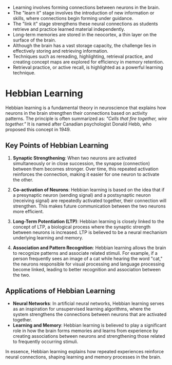 - Learning involves forming connections between neurons in the brain.
- The "learn it" stage involves the introduction of new information or skills, where connections begin forming under guidance.
- The "link it" stage strengthens these neural connections as students retrieve and practice learned material independently.
- Long-term memories are stored in the neocortex, a thin layer on the surface of the brain.
- Although the brain has a vast storage capacity, the challenge lies in effectively storing and retrieving information.
- Techniques such as rereading, highlighting, retrieval practice, and creating concept maps are explored for efficiency in memory retention.
- Retrieval practice, or active recall, is highlighted as a powerful learning technique.

# Hebbian Learning
Hebbian learning is a fundamental theory in neuroscience that explains how neurons in the brain strengthen their connections based on activity patterns. The principle is often summarized as: *"Cells that fire together, wire together."* It is named after Canadian psychologist Donald Hebb, who proposed this concept in 1949.

## Key Points of Hebbian Learning
1. **Synaptic Strengthening**: When two neurons are activated simultaneously or in close succession, the synapse (connection) between them becomes stronger. Over time, this repeated activation reinforces the connection, making it easier for one neuron to activate the other.

2. **Co-activation of Neurons**: Hebbian learning is based on the idea that if a presynaptic neuron (sending signal) and a postsynaptic neuron (receiving signal) are repeatedly activated together, their connection will strengthen. This makes future communication between the two neurons more efficient.

3. **Long-Term Potentiation (LTP)**: Hebbian learning is closely linked to the concept of LTP, a biological process where the synaptic strength between neurons is increased. LTP is believed to be a neural mechanism underlying learning and memory.

4. **Association and Pattern Recognition**: Hebbian learning allows the brain to recognize patterns and associate related stimuli. For example, if a person frequently sees an image of a cat while hearing the word "cat," the neurons responsible for visual processing and language processing become linked, leading to better recognition and association between the two.

## Applications of Hebbian Learning
- **Neural Networks**: In artificial neural networks, Hebbian learning serves as an inspiration for unsupervised learning algorithms, where the system strengthens the connections between neurons that are activated together.
- **Learning and Memory**: Hebbian learning is believed to play a significant role in how the brain forms memories and learns from experience by creating associations between neurons and strengthening those related to frequently occurring stimuli.

In essence, Hebbian learning explains how repeated experiences reinforce neural connections, shaping learning and memory processes in the brain.